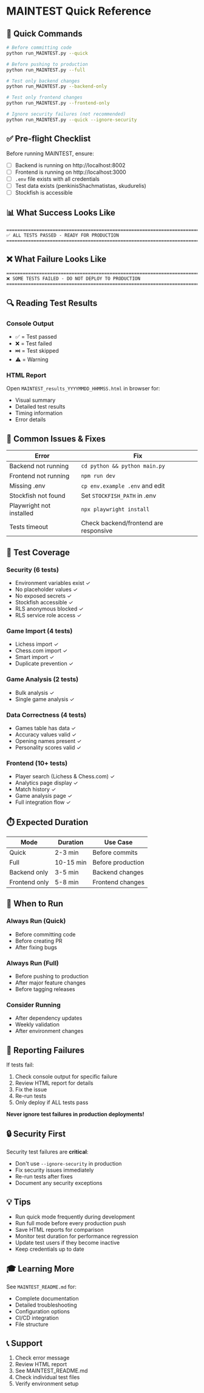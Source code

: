 # MAINTEST Quick Reference

## 🚀 Quick Commands

```bash
# Before committing code
python run_MAINTEST.py --quick

# Before pushing to production
python run_MAINTEST.py --full

# Test only backend changes
python run_MAINTEST.py --backend-only

# Test only frontend changes
python run_MAINTEST.py --frontend-only

# Ignore security failures (not recommended)
python run_MAINTEST.py --quick --ignore-security
```

## ✅ Pre-flight Checklist

Before running MAINTEST, ensure:

- [ ] Backend is running on http://localhost:8002
- [ ] Frontend is running on http://localhost:3000
- [ ] `.env` file exists with all credentials
- [ ] Test data exists (penkinisShachmatistas, skudurelis)
- [ ] Stockfish is accessible

## 📊 What Success Looks Like

```
================================================================================
✅ ALL TESTS PASSED - READY FOR PRODUCTION
================================================================================
```

## ❌ What Failure Looks Like

```
================================================================================
❌ SOME TESTS FAILED - DO NOT DEPLOY TO PRODUCTION
================================================================================
```

## 🔍 Reading Test Results

### Console Output

- ✅ = Test passed
- ❌ = Test failed
- ⏭️ = Test skipped
- ⚠️ = Warning

### HTML Report

Open `MAINTEST_results_YYYYMMDD_HHMMSS.html` in browser for:
- Visual summary
- Detailed test results
- Timing information
- Error details

## 🐛 Common Issues & Fixes

| Error | Fix |
|-------|-----|
| Backend not running | `cd python && python main.py` |
| Frontend not running | `npm run dev` |
| Missing .env | `cp env.example .env` and edit |
| Stockfish not found | Set `STOCKFISH_PATH` in .env |
| Playwright not installed | `npx playwright install` |
| Tests timeout | Check backend/frontend are responsive |

## 📝 Test Coverage

### Security (6 tests)
- Environment variables exist ✓
- No placeholder values ✓
- No exposed secrets ✓
- Stockfish accessible ✓
- RLS anonymous blocked ✓
- RLS service role access ✓

### Game Import (4 tests)
- Lichess import ✓
- Chess.com import ✓
- Smart import ✓
- Duplicate prevention ✓

### Game Analysis (2 tests)
- Bulk analysis ✓
- Single game analysis ✓

### Data Correctness (4 tests)
- Games table has data ✓
- Accuracy values valid ✓
- Opening names present ✓
- Personality scores valid ✓

### Frontend (10+ tests)
- Player search (Lichess & Chess.com) ✓
- Analytics page display ✓
- Match history ✓
- Game analysis page ✓
- Full integration flow ✓

## ⏱️ Expected Duration

| Mode | Duration | Use Case |
|------|----------|----------|
| Quick | 2-3 min | Before commits |
| Full | 10-15 min | Before production |
| Backend only | 3-5 min | Backend changes |
| Frontend only | 5-8 min | Frontend changes |

## 🎯 When to Run

### Always Run (Quick)
- Before committing code
- Before creating PR
- After fixing bugs

### Always Run (Full)
- Before pushing to production
- After major feature changes
- Before tagging releases

### Consider Running
- After dependency updates
- Weekly validation
- After environment changes

## 📧 Reporting Failures

If tests fail:

1. Check console output for specific failure
2. Review HTML report for details
3. Fix the issue
4. Re-run tests
5. Only deploy if ALL tests pass

**Never ignore test failures in production deployments!**

## 🔒 Security First

Security test failures are **critical**:

- Don't use `--ignore-security` in production
- Fix security issues immediately
- Re-run tests after fixes
- Document any security exceptions

## 💡 Tips

- Run quick mode frequently during development
- Run full mode before every production push
- Save HTML reports for comparison
- Monitor test duration for performance regression
- Update test users if they become inactive
- Keep credentials up to date

## 🎓 Learning More

See `MAINTEST_README.md` for:
- Complete documentation
- Detailed troubleshooting
- Configuration options
- CI/CD integration
- File structure

## 📞 Support

1. Check error message
2. Review HTML report
3. See MAINTEST_README.md
4. Check individual test files
5. Verify environment setup


